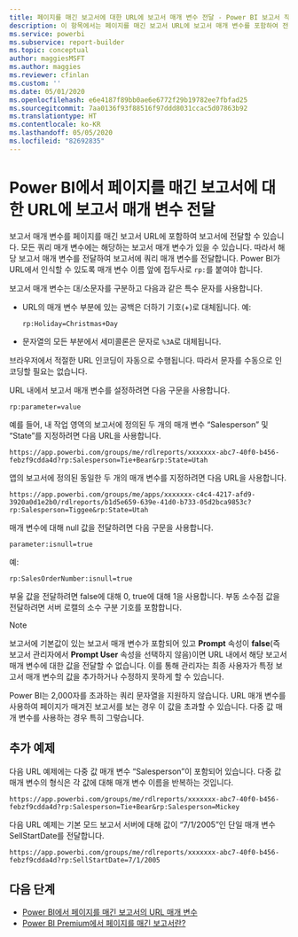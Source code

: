```yaml
---
title: 페이지를 매긴 보고서에 대한 URL에 보고서 매개 변수 전달 - Power BI 보고서 작성기
description: 이 항목에서는 페이지를 매긴 보고서 URL에 보고서 매개 변수를 포함하여 전달하는 방법에 대해 설명합니다.
ms.service: powerbi
ms.subservice: report-builder
ms.topic: conceptual
author: maggiesMSFT
ms.author: maggies
ms.reviewer: cfinlan
ms.custom: ''
ms.date: 05/01/2020
ms.openlocfilehash: e6e4187f89bb0ae6e6772f29b19782ee7fbfad25
ms.sourcegitcommit: 7aa0136f93f88516f97ddd8031ccac5d07863b92
ms.translationtype: HT
ms.contentlocale: ko-KR
ms.lasthandoff: 05/05/2020
ms.locfileid: "82692835"
---
```

# <a name="pass-a-report-parameter-in-a-url-for-a-paginated-report-in-power-bi"></a>Power BI에서 페이지를 매긴 보고서에 대한 URL에 보고서 매개 변수 전달 

보고서 매개 변수를 페이지를 매긴 보고서 URL에 포함하여 보고서에 전달할 수 있습니다. 모든 쿼리 매개 변수에는 해당하는 보고서 매개 변수가 있을 수 있습니다. 따라서 해당 보고서 매개 변수를 전달하여 보고서에 쿼리 매개 변수를 전달합니다. Power BI가 URL에서 인식할 수 있도록 매개 변수 이름 앞에 접두사로 `rp:`를 붙여야 합니다. 

보고서 매개 변수는 대/소문자를 구분하고 다음과 같은 특수 문자를 사용합니다. 

- URL의 매개 변수 부분에 있는 공백은 더하기 기호(+)로 대체됩니다.  예: 

    ```rp:Holiday=Christmas+Day```

- 문자열의 모든 부분에서 세미콜론은 문자로 `%3A`로 대체됩니다.

브라우저에서 적절한 URL 인코딩이 자동으로 수행됩니다. 따라서 문자를 수동으로 인코딩할 필요는 없습니다. 

URL 내에서 보고서 매개 변수를 설정하려면 다음 구문을 사용합니다. 

```
rp:parameter=value
```

예를 들어, 내 작업 영역의 보고서에 정의된 두 개의 매개 변수 “Salesperson” 및 “State”를 지정하려면 다음 URL을 사용합니다. 

```
https://app.powerbi.com/groups/me/rdlreports/xxxxxxx-abc7-40f0-b456-febzf9cdda4d?rp:Salesperson=Tie+Bear&rp:State=Utah 
```

앱의 보고서에 정의된 동일한 두 개의 매개 변수를 지정하려면 다음 URL을 사용합니다. 

```
https://app.powerbi.com/groups/me/apps/xxxxxxx-c4c4-4217-afd9-3920a0d1e2b0/rdlreports/b1d5e659-639e-41d0-b733-05d2bca9853c?rp:Salesperson=Tiggee&rp:State=Utah 
```

매개 변수에 대해 null 값을 전달하려면 다음 구문을 사용합니다. 

```
parameter:isnull=true
```

예:

```
rp:SalesOrderNumber:isnull=true
```

부울 값을 전달하려면 false에 대해 0, true에 대해 1을 사용합니다. 부동 소수점 값을 전달하려면 서버 로캘의 소수 구분 기호를 포함합니다.

> [!NOTE]
> 보고서에 기본값이 있는 보고서 매개 변수가 포함되어 있고 **Prompt** 속성이 **false**(즉 보고서 관리자에서 **Prompt User** 속성을 선택하지 않음)이면 URL 내에서 해당 보고서 매개 변수에 대한 값을 전달할 수 없습니다. 이를 통해 관리자는 최종 사용자가 특정 보고서 매개 변수의 값을 추가하거나 수정하지 못하게 할 수 있습니다.
> 
> Power BI는 2,000자를 초과하는 쿼리 문자열을 지원하지 않습니다.  URL 매개 변수를 사용하여 페이지가 매겨진 보고서를 보는 경우 이 값을 초과할 수 있습니다.  다중 값 매개 변수를 사용하는 경우 특히 그렇습니다.

## <a name="additional-examples"></a>추가 예제 

다음 URL 예제에는 다중 값 매개 변수 “Salesperson”이 포함되어 있습니다. 다중 값 매개 변수의 형식은 각 값에 대해 매개 변수 이름을 반복하는 것입니다. 

```
https://app.powerbi.com/groups/me/rdlreports/xxxxxxx-abc7-40f0-b456-febzf9cdda4d?rp:Salesperson=Tie+Bear&rp:Salesperson=Mickey 
```

다음 URL 예제는 기본 모드 보고서 서버에 대해 값이 “7/1/2005”인 단일 매개 변수 SellStartDate를 전달합니다.

```
https://app.powerbi.com/groups/me/rdlreports/xxxxxxx-abc7-40f0-b456-febzf9cdda4d?rp:SellStartDate=7/1/2005
```

## <a name="next-steps"></a>다음 단계

- [Power BI에서 페이지를 매긴 보고서의 URL 매개 변수](report-builder-url-parameters.md)
- [Power BI Premium에서 페이지를 매긴 보고서란?](paginated-reports-report-builder-power-bi.md)
